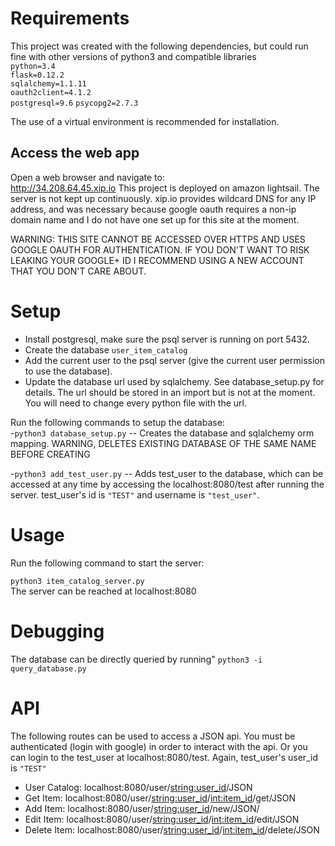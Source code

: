 # Requirements
This project was created with the following dependencies, but could run fine with other versions of python3 and compatible libraries  
`python=3.4`  
`flask=0.12.2`  
`sqlalchemy=1.1.11`  
`oauth2client=4.1.2`  
`postgresql=9.6`
`psycopg2=2.7.3`

The use of a virtual environment is recommended for installation. 


## Access the web app
Open a web browser and navigate to:  
http://34.208.64.45.xip.io
This project is deployed on amazon lightsail. The server is not kept up continuously. xip.io provides wildcard DNS for any IP address, and was necessary because google oauth requires a non-ip domain name and I do not have one set up for this site at the moment. 

WARNING: THIS SITE CANNOT BE ACCESSED OVER HTTPS AND USES GOOGLE OAUTH FOR AUTHENTICATION. IF YOU DON'T WANT TO RISK LEAKING YOUR GOOGLE+ ID I RECOMMEND USING A NEW ACCOUNT THAT YOU DON'T CARE ABOUT.  

# Setup

- Install postgresql, make sure the psql server is running on port 5432.
- Create the database `user_item_catalog`
- Add the current user to the psql server (give the current user permission to use the database). 
- Update the database url used by sqlalchemy. See database_setup.py for details. The url should be stored in an import but is not at the moment. You will need to change every python file with the url. 

Run the following commands to setup the database:  
-`python3 database_setup.py` -- Creates the database and sqlalchemy orm mapping. WARNING, DELETES EXISTING DATABASE OF THE SAME NAME BEFORE CREATING  

-`python3 add_test_user.py` -- Adds test_user to the database, which can be accessed at any time by accessing the localhost:8080/test after running the server. test_user's id is `"TEST"` and username is `"test_user"`.  

# Usage

Run the following command to start the server:  

`python3 item_catalog_server.py`  
The server can be reached at localhost:8080
  

# Debugging  

The database can be directly queried by running"
`python3 -i query_database.py`  

# API

The following routes can be used to access a JSON api. 
You must be authenticated (login with google) in order to interact with the api. Or you can login to the test_user at localhost:8080/test. Again, test_user's user_id is `"TEST"`  

- User Catalog: localhost:8080/user/<string:user_id>/JSON
- Get Item: localhost:8080/user/<string:user_id>/<int:item_id>/get/JSON
- Add Item: localhost:8080/user/<string:user_id>/new/JSON/
- Edit Item: localhost:8080/user/<string:user_id>/<int:item_id>/edit/JSON
- Delete Item: localhost:8080/user/<string:user_id>/<int:item_id>/delete/JSON